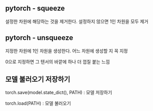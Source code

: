## pytorch - squeeze

설정한 차원에 해당하는 것을 제거한다. 설정하지 않으면 1인 차원을 모두 제거

## pytorch - unsqueeze

지정한 차원에 1인 차원을 생성한다. 어느 차원에 생성할 지 꼭 지정

0으로 지정하면 그 텐서의 바깥에 하나 더 껍질 붙는 느낌


## 모델 불러오기 저장하기

torch.save(model.state_dict(), PATH) : 모델 저장하기

torch.load(PATH) : 모델 불러오기
